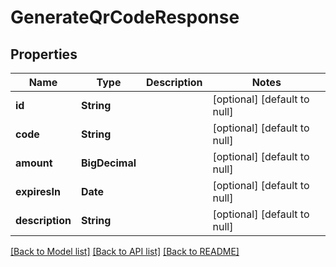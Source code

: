 # GenerateQrCodeResponse
## Properties

| Name | Type | Description | Notes |
|------------ | ------------- | ------------- | -------------|
| **id** | **String** |  | [optional] [default to null] |
| **code** | **String** |  | [optional] [default to null] |
| **amount** | **BigDecimal** |  | [optional] [default to null] |
| **expiresIn** | **Date** |  | [optional] [default to null] |
| **description** | **String** |  | [optional] [default to null] |

[[Back to Model list]](../../README.md#documentation-for-models) [[Back to API list]](../../README.md#documentation-for-api-endpoints) [[Back to README]](../../README.md)

